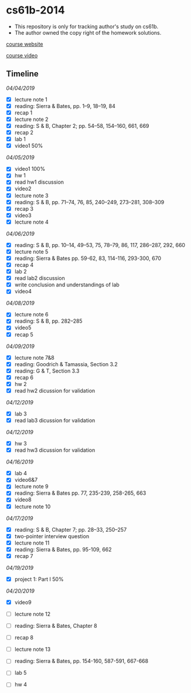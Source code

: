 # cs61b-2014
- This repository is only for tracking author's study on cs61b. 
- The author owned the copy right of the homework solutions.

[course website](https://people.eecs.berkeley.edu/~jrs/61b/)

[course video](http://www.infocobuild.com/education/audio-video-courses/computer-science/CS61B-Spring2014-Berkeley/lecture-03.html)

Timeline
------

*04/04/2019*
- [x] lecture note 1
- [x] reading: Sierra & Bates, pp. 1–9, 18–19, 84
- [x] recap 1
- [x] lecture note 2
- [x] reading: S & B, Chapter 2; pp. 54–58, 154–160, 661, 669
- [x] recap 2 
- [x] lab 1
- [x] video1 50%

*04/05/2019*
- [x] video1 100%
- [x] hw 1
- [x] read hw1 discussion
- [x] video2
- [x] lecture note 3
- [x] reading: S & B, pp. 71–74, 76, 85, 240–249, 273–281, 308–309
- [x] recap 3
- [x] video3
- [x] lecture note 4 

*04/06/2019*
- [x] reading: S & B, pp. 10–14, 49–53, 75, 78–79, 86, 117, 286–287, 292, 660	
- [x] lecture note 5
- [x] reading: Sierra & Bates pp. 59-62, 83, 114-116, 293-300, 670
- [x] recap 4 
- [x] lab 2
- [x] read lab2 discussion
- [x] write conclusion and understandings of lab 
- [x] video4

*04/08/2019*	
- [x] lecture note 6
- [x] reading: S & B, pp. 282–285
- [x] video5
- [x] recap 5

*04/09/2019*
- [x] lecture note 7&8 
- [x] reading: Goodrich & Tamassia, Section 3.2
- [x] reading: G & T, Section 3.3
- [x] recap 6
- [x] hw 2
- [x] read hw2 dicussion for validation

*04/12/2019*
- [x] lab 3
- [x] read lab3 dicussion for validation

*04/12/2019*
- [x] hw 3
- [x] read hw3 dicussion for validation

*04/16/2019*
- [x] lab 4
- [x] video6&7
- [x] lecture note 9
- [x] reading: Sierra & Bates pp. 77, 235-239, 258-265, 663
- [x] video8
- [x] lecture note 10

*04/17/2019*
- [x] reading: S & B, Chapter 7; pp. 28–33, 250–257
- [x] two-pointer interview question
- [x] lecture note 11
- [x] reading: Sierra & Bates, pp. 95-109, 662
- [x] recap 7

*04/19/2019*
- [x] project 1: Part I 50%

*04/20/2019*
- [x] video9
- [ ] lecture note 12
- [ ] reading: Sierra & Bates, Chapter 8
- [ ] recap 8
- [ ] lecture note 13
- [ ] reading: Sierra & Bates, pp. 154-160, 587-591, 667-668
- [ ] lab 5
- [ ] hw 4 


